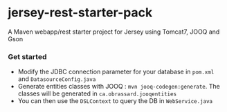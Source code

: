 # jersey-rest-starter-pack
A Maven webapp/rest starter project for Jersey using Tomcat7, JOOQ and Gson

### Get started
- Modify the JDBC connection parameter for your database in `pom.xml` and `DatasourceConfig.java`
- Generate entities classes with JOOQ : `mvn jooq-codegen:generate`. The classes will be generated in `ca.obrassard.jooqentities`
- You can then use the `DSLContext` to query the DB in `WebService.java`
